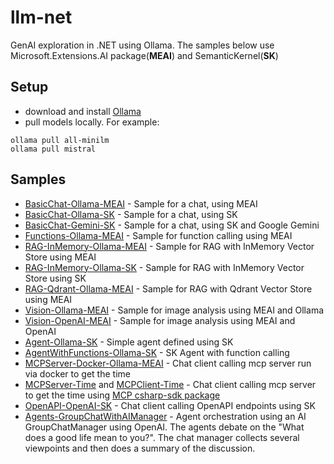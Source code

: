 # llm-net
GenAI exploration in .NET using Ollama.
The samples below use Microsoft.Extensions.AI package(__MEAI__) and SemanticKernel(__SK__)


## Setup
- download and install [Ollama](https://ollama.com/download)
- pull models locally. For example:
```
ollama pull all-minilm
ollama pull mistral
```

## Samples

- [BasicChat-Ollama-MEAI](./src/BasicChat-Ollama-MEAI/) - Sample for a chat, using MEAI
- [BasicChat-Ollama-SK](./src/BasicChat-Ollama-SK/) - Sample for a chat, using SK
- [BasicChat-Gemini-SK](./src/BasicChat-Gemini-SK/) - Sample for a chat, using SK and Google Gemini
- [Functions-Ollama-MEAI](./src/Functions-Ollama-MEAI/) - Sample for function calling using MEAI
- [RAG-InMemory-Ollama-MEAI](./src/RAG-InMemory-Ollama-MEAI/) - Sample for RAG with InMemory Vector Store using MEAI
- [RAG-InMemory-Ollama-SK](./src/RAG-InMemory-Ollama-SK/) - Sample for RAG with InMemory Vector Store using SK
- [RAG-Qdrant-Ollama-MEAI](./src/RAG-Qdrant-Ollama-MEAI/) - Sample for RAG with Qdrant Vector Store using MEAI
- [Vision-Ollama-MEAI](./src/Vision-Ollama-MEAI/) - Sample for image analysis using MEAI and Ollama
- [Vision-OpenAI-MEAI](./src/Vision-OpenAP-MEAI/) - Sample for image analysis using MEAI and OpenAI
- [Agent-Ollama-SK](./src/Agent-Ollama-SK/) - Simple agent defined using SK
- [AgentWithFunctions-Ollama-SK](./src/AgentWithFunctions-Ollama-SK/) - SK Agent with function calling
- [MCPServer-Docker-Ollama-MEAI](./src/MCPServer-Docker-Ollama-MEAI/) - Chat client calling mcp server run via docker to get the time
- [MCPServer-Time](./src/MCPServer-Time/) and [MCPClient-Time](./src/MCPClient-Time/) - Chat client calling mcp server to get the time using [MCP csharp-sdk package](https://github.com/modelcontextprotocol/csharp-sdk)
- [OpenAPI-OpenAI-SK](./src/OpenAPI-OpenAI-SK/) - Chat client calling OpenAPI endpoints using SK
- [Agents-GroupChatWithAIManager](./src/Agents-GroupChatWithAIManager/) - Agent orchestration using an AI GroupChatManager using OpenAI. The agents debate on the "What does a good life mean to you?". The chat manager collects several viewpoints and then does a summary of the discussion.
